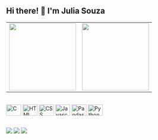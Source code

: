 ## Hi there! 👋 I'm Julia Souza

<div>
<table>
    <tr>
    <td><a href="https://github.com/juliasouz/juliasouz">
    <img height="180em" src="https://github-readme-stats.vercel.app/api?username=juliasouz&show_icons=true&hide=contribs,prs&cache_seconds=86400&theme=ambient_gradient"/></td>
    <td><img height="180em" src="https://github-readme-stats.vercel.app/api/top-langs/?username=juliasouz&layout=compact&langs_count=16&theme=ambient_gradient"/></td>
    </tr>
</table>
</div>
<div style="display: inline_block"><br>
    <img alt="C" height="30" width="40" src="https://cdn.jsdelivr.net/gh/devicons/devicon@latest/icons/c/c-original.svg">
    <img alt="HTML" height="30" width="40" src="https://cdn.jsdelivr.net/gh/devicons/devicon@latest/icons/html5/html5-original-wordmark.svg">
    <img alt="CSS" height="30" width="40" src="https://cdn.jsdelivr.net/gh/devicons/devicon@latest/icons/css3/css3-original-wordmark.svg">
    <img alt="Javascript" height="30" width="40" src="https://cdn.jsdelivr.net/gh/devicons/devicon@latest/icons/javascript/javascript-original.svg">
    <img alt="Pandas" height="30" width="40" src="https://cdn.jsdelivr.net/gh/devicons/devicon@latest/icons/pandas/pandas-original.svg">
    <img alt="Python" height="30" width="40" src="https://cdn.jsdelivr.net/gh/devicons/devicon@latest/icons/python/python-original-wordmark.svg">
</div>

##

<div>
    <a href="https://www.linkedin.com/in/julia-souza-4742021b6/" target="_blank"><img src="https://img.shields.io/badge/-LinkedIn-%230077B5?style=for-the-badge&logo=linkedin&logoColor=white" target="_blank"></a>
    <a href="https://www.instagram.com/julia.verse/" target="_blank"><img src="https://img.shields.io/badge/-Instagram-%23E4405F?style=for-the-badge&logo=instagram&logoColor=white" target="_blank"></a>
    <a href="discord.com/users/juliaverse#0211" target="_blank"><img src="https://img.shields.io/badge/Discord-7289OA?style=for-the-badge&logo=linkedin&logoColor=white" target="_blank"></a>
</div>
